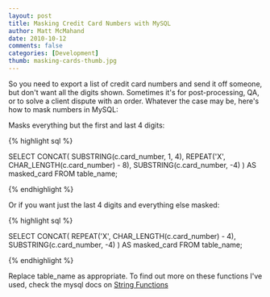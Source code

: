 ```yaml
---
layout: post
title: Masking Credit Card Numbers with MySQL
author: Matt McMahand
date: 2010-10-12
comments: false
categories: [Development]
thumb: masking-cards-thumb.jpg
---
```


So you need to export a list of credit card numbers and send it off someone, but don't want all the digits shown. Sometimes it's for post-processing, QA, or to solve a client dispute with an order. Whatever the case may be, here's how to mask numbers in MySQL:

Masks everything but the first and last 4 digits:

{% highlight sql %}

SELECT
  CONCAT(
    SUBSTRING(c.card_number, 1, 4),
    REPEAT('X', CHAR_LENGTH(c.card_number) - 8),
    SUBSTRING(c.card_number, -4)
  ) AS masked_card
FROM
  table_name;

{% endhighlight %}

Or if you want just the last 4 digits and everything else masked:

{% highlight sql %}

SELECT
  CONCAT(
    REPEAT('X', CHAR_LENGTH(c.card_number) - 4),
    SUBSTRING(c.card_number, -4)
  ) AS masked_card
FROM
  table_name;

{% endhighlight %}

Replace table_name as appropriate. To find out more on these functions I've used, check the mysql docs on [String Functions](http://dev.mysql.com/doc/refman/5.0/en/string-functions.html)
